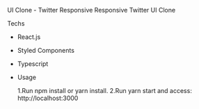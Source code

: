 UI Clone - Twitter Responsive
Responsive Twitter UI Clone

Techs

- React.js
- Styled Components
- Typescript

- Usage

  1.Run npm install or yarn install.
  2.Run yarn start and access: http://localhost:3000
